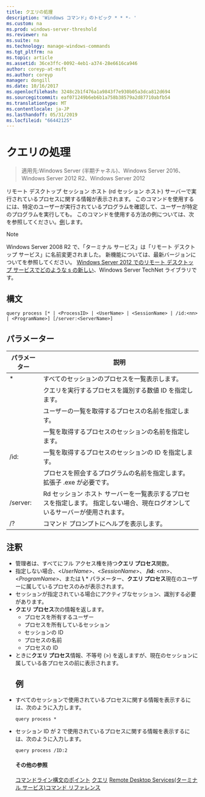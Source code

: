 ```yaml
---
title: クエリの処理
description: 'Windows コマンド」のトピック * * *- '
ms.custom: na
ms.prod: windows-server-threshold
ms.reviewer: na
ms.suite: na
ms.technology: manage-windows-commands
ms.tgt_pltfrm: na
ms.topic: article
ms.assetid: 36ce3ffc-0092-4eb1-a374-28e6616ca946
author: coreyp-at-msft
ms.author: coreyp
manager: dongill
ms.date: 10/16/2017
ms.openlocfilehash: 3248c2b1f476a1a9843f7e930b05a3dca812d694
ms.sourcegitcommit: eaf071249b6eb6b1a758b38579a2d87710abfb54
ms.translationtype: MT
ms.contentlocale: ja-JP
ms.lasthandoff: 05/31/2019
ms.locfileid: "66442125"
---
```

# <a name="query-process"></a>クエリの処理

>適用先:Windows Server (半期チャネル)、Windows Server 2016、Windows Server 2012 R2、Windows Server 2012

リモート デスクトップ セッション ホスト (rd セッション ホスト) サーバーで実行されているプロセスに関する情報が表示されます。
このコマンドを使用するには、特定のユーザーが実行されているプログラムを確認して、ユーザーが特定のプログラムを実行しても。
このコマンドを使用する方法の例については、次を参照してください。[例](#BKMK_examples)します。
> [!NOTE]
> Windows Server 2008 R2 で、「ターミナル サービス」は「リモート デスクトップ サービス」に名前変更されました。 新機能については、最新バージョンについてを参照してください。 [Windows Server 2012 でのリモート デスクトップ サービスでどのような s の新しい](https://technet.microsoft.com/library/hh831527)、Windows Server TechNet ライブラリです。
> ## <a name="syntax"></a>構文
> ```
> query process [* | <ProcessID> | <UserName> | <SessionName> | /id:<nn> | <ProgramName>] [/server:<ServerName>]
> ```
> ## <a name="parameters"></a>パラメーター
> 
> |      パラメーター       |                                                                 説明                                                                  |
> |----------------------|----------------------------------------------------------------------------------------------------------------------------------------------|
> |          \*          |                                                    すべてのセッションのプロセスを一覧表示します。                                                     |
> |     <ProcessID>      |                                   クエリを実行するプロセスを識別する数値 ID を指定します。                                   |
> |      <UserName>      |                                       ユーザーの一覧を取得するプロセスの名前を指定します。                                       |
> |    <SessionName>     |                                     一覧を取得するプロセスのセッションの名前を指定します。                                      |
> |       /id:<nn>       |                                      一覧を取得するプロセスのセッションの ID を指定します。                                       |
> |    <ProgramName>     |                     プロセスを照会するプログラムの名前を指定します。 拡張子 .exe が必要です。                     |
> | /server:<ServerName> | Rd セッション ホスト サーバーを一覧表示するプロセスを指定します。 指定しない場合、現在ログオンしているサーバーが使用されます。 |
> |          /?          |                                                     コマンド プロンプトにヘルプを表示します。                                                     |
> 
> ## <a name="remarks"></a>注釈
> - 管理者は、すべてにフル アクセス権を持つ**クエリ プロセス**関数。
> - 指定しない場合、<*UserName*>、<*SessionName*>、 **/id:** <*nn*>、<*ProgramName*>、または **\\** * パラメーター、**クエリ プロセス**現在のユーザーに属しているプロセスのみが表示されます。
> - セッションが指定されている場合にアクティブなセッション、識別する必要があります。
> - **クエリ プロセス**次の情報を返します。
>   -   プロセスを所有するユーザー
>   -   プロセスを所有しているセッション
>   -   セッションの ID
>   -   プロセスの名前
>   -   プロセスの ID
> - ときに**クエリ プロセス**情報、不等号 (>) を返しますが、現在のセッションに属している各プロセスの前に表示されます。
>   ## <a name="BKMK_examples"></a>例
> - すべてのセッションで使用されているプロセスに関する情報を表示するには、次のように入力します。
>   ```
>   query process *
>   ```
> - セッション ID が 2 で使用されているプロセスに関する情報を表示するには、次のように入力します。
>   ```
>   query process /ID:2
>   ```
>   #### <a name="additional-references"></a>その他の参照
>   [コマンドライン構文のポイント](command-line-syntax-key.md)
>   [クエリ](query.md)
>   [Remote Desktop Services&#40;ターミナル サービス&#41;コマンド リファレンス](remote-desktop-services-terminal-services-command-reference.md)
